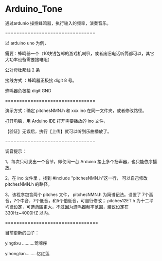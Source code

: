 # Arduino_Tone


通过ardunio 操控蜂鸣器，执行输入的频率，演奏音乐。

================================

以 arduino uno 为例，

需要：蜂鸣器一个（10块钱包邮的游戏机喇叭，或者废旧电话听筒都可以，其它大功率设备需要接电阻）

   公对母杜邦线 2 条


接线方式 ：蜂鸣器正极接 digit 8 号。
          
   蜂鸣器负极接 digit GND 
    
================================  
    

演示方式：确定 pitchesNMN.h 和 xxx.ino 在同一文件夹，或者修改路径。

   打开电脑，用 Arduino IDE 打开需要播放的 ino 文件，
   
   【验证】无误后，执行【上传】就可以听到乐曲播放了。

================================

调音提示：

1，每次只可发出一个音节，即使同一台 Arduino 接上多个扬声器，也只能依序播放。

2，在 ino 文件里 ，找到 #include "pitchesNMN.h"这一行， 可以自己修改 pitchesNMN.h 的路径。

3，该程序包含两个 pitches 文件， pitchesNMN.h 为简谱记法。设置了 7个高音，7个中音，7个低音，和5个倍低音，可自行修改； pitches12ET.h 为十二平
均律设定，可选范围更大，不过因为蜂鸣器频率范围，建议设定在 330Hz~4000HZ 以内。






=================================


目前更新的曲子：

yingtixu ..........莺啼序 

yihonglian.........忆红莲
